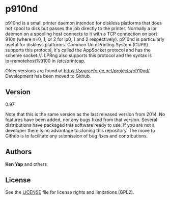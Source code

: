 # p910nd

p910nd is a small printer daemon intended for diskless platforms that does not spool to disk but passes the job directly to the printer. Normally a lpr daemon on a spooling host connects to it with a TCP connection on port 910n (where n=0, 1, or 2 for lp0, 1 and 2 respectively). p910nd is particularly useful for diskless platforms. Common Unix Printing System (CUPS) supports this protocol, it's called the AppSocket protocol and has the scheme socket://. LPRng also supports this protocol and the syntax is lp=remotehost%9100 in /etc/printcap.

Older versions are found at https://sourceforge.net/projects/p910nd/ Development has been moved to Github.

## Version

0.97

Note that this is the same version as the last released version from 2014. No features have been added, nor any bugs fixed from that version. Several distributions have packaged this software ready to use. If you are not a developer there is no advantage to cloning this repository. The move to Github is to facilitate any submission of bug fixes and contributions.

## Authors

**Ken Yap** and others

## License

See the [LICENSE](LICENSE.md) file for license rights and limitations (GPL2).
